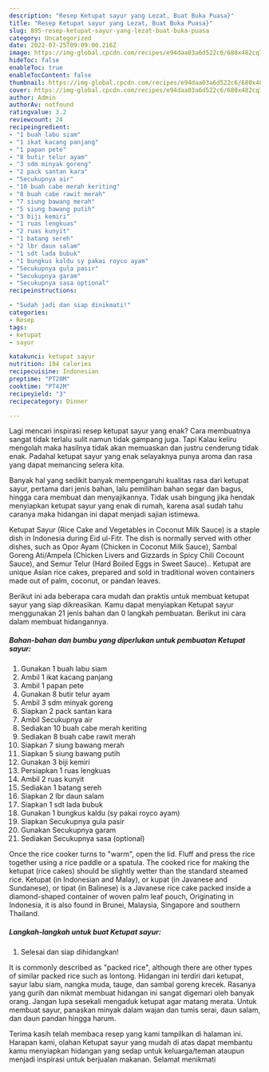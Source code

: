 ```yaml
---
description: "Resep Ketupat sayur yang Lezat, Buat Buka Puasa}"
title: "Resep Ketupat sayur yang Lezat, Buat Buka Puasa}"
slug: 895-resep-ketupat-sayur-yang-lezat-buat-buka-puasa
category: Uncategorized
date: 2022-07-25T09:09:00.216Z
image: https://img-global.cpcdn.com/recipes/e94daa03a6d522c6/680x482cq70/ketupat-sayur-foto-resep-utama.jpg
hideToc: false
enableToc: true
enableTocContent: false
thumbnail: https://img-global.cpcdn.com/recipes/e94daa03a6d522c6/680x482cq70/ketupat-sayur-foto-resep-utama.jpg
cover: https://img-global.cpcdn.com/recipes/e94daa03a6d522c6/680x482cq70/ketupat-sayur-foto-resep-utama.jpg
author: Admin
authorAv: notfound
ratingvalue: 3.2
reviewcount: 24
recipeingredient:
- "1 buah labu siam"
- "1 ikat kacang panjang"
- "1 papan pete"
- "8 butir telur ayam"
- "3 sdm minyak goreng"
- "2 pack santan kara"
- "Secukupnya air"
- "10 buah cabe merah keriting"
- "8 buah cabe rawit merah"
- "7 siung bawang merah"
- "5 siung bawang putih"
- "3 biji kemiri"
- "1 ruas lengkuas"
- "2 ruas kunyit"
- "1 batang sereh"
- "2 lbr daun salam"
- "1 sdt lada bubuk"
- "1 bungkus kaldu sy pakai royco ayam"
- "Secukupnya gula pasir"
- "Secukupnya garam"
- "Secukupnya sasa optional"
recipeinstructions:

- "Sudah jadi dan siap dinikmati!"
categories:
- Resep
tags:
- ketupat
- sayur

katakunci: ketupat sayur 
nutrition: 104 calories
recipecuisine: Indonesian
preptime: "PT20M"
cooktime: "PT42M"
recipeyield: "3"
recipecategory: Dinner

---
```



Lagi mencari inspirasi resep ketupat sayur yang enak? Cara membuatnya sangat tidak terlalu sulit namun tidak gampang juga. Tapi Kalau keliru mengolah maka hasilnya tidak akan memuaskan dan justru cenderung tidak enak. Padahal ketupat sayur yang enak selayaknya punya aroma dan rasa yang dapat memancing selera kita.


Banyak hal yang sedikit banyak mempengaruhi kualitas rasa dari ketupat sayur, pertama dari jenis bahan, lalu pemilihan bahan segar dan bagus, hingga cara membuat dan menyajikannya. Tidak usah bingung jika hendak menyiapkan ketupat sayur yang enak di rumah, karena asal sudah tahu caranya maka hidangan ini dapat menjadi sajian istimewa.

Ketupat Sayur (Rice Cake and Vegetables in Coconut Milk Sauce) is a staple dish in Indonesia during Eid ul-Fitr. The dish is normally served with other dishes, such as Opor Ayam (Chicken in Coconut Milk Sauce), Sambal Goreng Ati/Ampela (Chicken Livers and Gizzards in Spicy Chili Cocount Sauce), and Semur Telur (Hard Boiled Eggs in Sweet Sauce).. Ketupat are unique Asian rice cakes, prepared and sold in traditional woven containers made out of palm, coconut, or pandan leaves.


Berikut ini ada beberapa cara mudah dan praktis untuk membuat ketupat sayur yang siap dikreasikan. Kamu dapat menyiapkan Ketupat sayur menggunakan 21 jenis bahan dan 0 langkah pembuatan. Berikut ini cara dalam membuat hidangannya.

<!--inarticleads1-->

##### Bahan-bahan dan bumbu yang diperlukan untuk pembuatan Ketupat sayur:

1. Gunakan 1 buah labu siam
1. Ambil 1 ikat kacang panjang
1. Ambil 1 papan pete
1. Gunakan 8 butir telur ayam
1. Ambil 3 sdm minyak goreng
1. Siapkan 2 pack santan kara
1. Ambil Secukupnya air
1. Sediakan 10 buah cabe merah keriting
1. Sediakan 8 buah cabe rawit merah
1. Siapkan 7 siung bawang merah
1. Siapkan 5 siung bawang putih
1. Gunakan 3 biji kemiri
1. Persiapkan 1 ruas lengkuas
1. Ambil 2 ruas kunyit
1. Sediakan 1 batang sereh
1. Siapkan 2 lbr daun salam
1. Siapkan 1 sdt lada bubuk
1. Gunakan 1 bungkus kaldu (sy pakai royco ayam)
1. Siapkan Secukupnya gula pasir
1. Gunakan Secukupnya garam
1. Sediakan Secukupnya sasa (optional)


Once the rice cooker turns to &#34;warm&#34;, open the lid. Fluff and press the rice together using a rice paddle or a spatula. The cooked rice for making the ketupat (rice cakes) should be slightly wetter than the standard steamed rice. Ketupat (in Indonesian and Malay), or kupat (in Javanese and Sundanese), or tipat (in Balinese) is a Javanese rice cake packed inside a diamond-shaped container of woven palm leaf pouch, Originating in Indonesia, it is also found in Brunei, Malaysia, Singapore and southern Thailand. 

<!--inarticleads2-->

##### Langkah-langkah untuk buat Ketupat sayur:


1. Selesai dan siap dihidangkan!

It is commonly described as &#34;packed rice&#34;, although there are other types of similar packed rice such as lontong. Hidangan ini terdiri dari ketupat, sayur labu siam, nangka muda, tauge, dan sambal goreng krecek. Rasanya yang gurih dan nikmat membuat hidangan ini sangat digemari oleh banyak orang. Jangan lupa sesekali mengaduk ketupat agar matang merata. Untuk membuat sayur, panaskan minyak dalam wajan dan tumis serai, daun salam, dan daun pandan hingga harum. 

Terima kasih telah membaca resep yang kami tampilkan di halaman ini. Harapan kami, olahan Ketupat sayur yang mudah di atas dapat membantu kamu menyiapkan hidangan yang sedap untuk keluarga/teman ataupun menjadi inspirasi untuk berjualan makanan. Selamat menikmati
